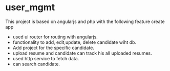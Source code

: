 # user_mgmt
This project is based on angularjs and php with the following feature create app
<ul>
    <li>used ui router for routing with angularjs.</li>
    <li>functionality to add, edit,update, delete candidate wiht db.</li>
    <li>Add project for the specific candidate.</li>
    <li>upload resume and candidate can track his all uploaded resumes.</li>
    <li>used http service to fetch data.</li>
    <li>can search candidate.</li>
</ul>

